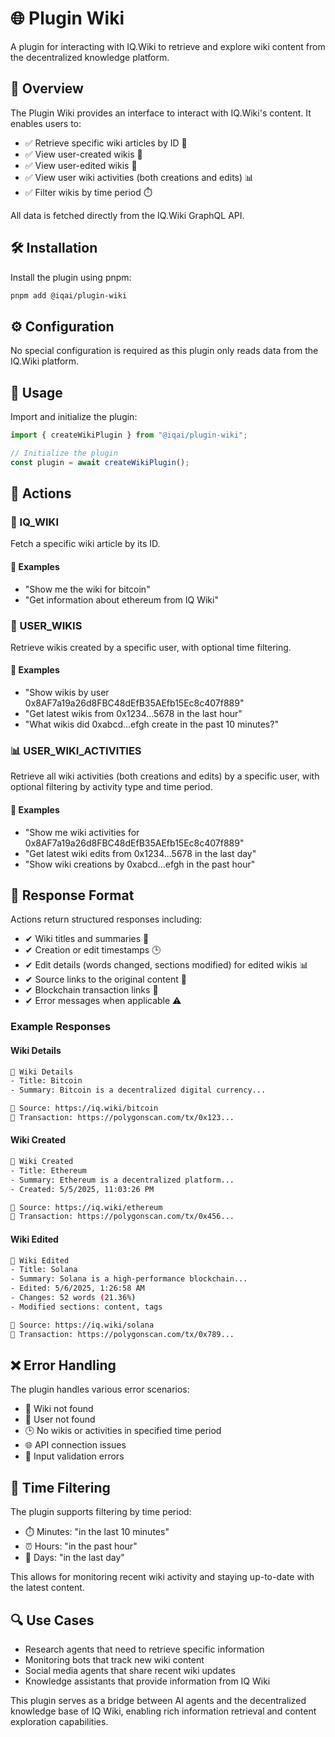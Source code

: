 # 🌐 Plugin Wiki

A plugin for interacting with IQ.Wiki to retrieve and explore wiki content from the decentralized knowledge platform.

## 📌 Overview

The Plugin Wiki provides an interface to interact with IQ.Wiki's content. It enables users to:

- ✅ Retrieve specific wiki articles by ID 📄
- ✅ View user-created wikis 👤
- ✅ View user-edited wikis 📝
- ✅ View user wiki activities (both creations and edits) 📊
- ✅ Filter wikis by time period ⏱️

All data is fetched directly from the IQ.Wiki GraphQL API.

## 🛠 Installation

Install the plugin using pnpm:

```bash
pnpm add @iqai/plugin-wiki
```

## ⚙ Configuration

No special configuration is required as this plugin only reads data from the IQ.Wiki platform.

## 🚀 Usage

Import and initialize the plugin:

```javascript
import { createWikiPlugin } from "@iqai/plugin-wiki";

// Initialize the plugin
const plugin = await createWikiPlugin();
```

## 🎯 Actions

### 📄 IQ_WIKI

Fetch a specific wiki article by its ID.

#### 💬 Examples

- "Show me the wiki for bitcoin"
- "Get information about ethereum from IQ Wiki"

### 👤 USER_WIKIS

Retrieve wikis created by a specific user, with optional time filtering.

#### 💬 Examples

- "Show wikis by user 0x8AF7a19a26d8FBC48dEfB35AEfb15Ec8c407f889"
- "Get latest wikis from 0x1234...5678 in the last hour"
- "What wikis did 0xabcd...efgh create in the past 10 minutes?"

### 📊 USER_WIKI_ACTIVITIES

Retrieve all wiki activities (both creations and edits) by a specific user, with optional filtering by activity type and time period.

#### 💬 Examples

- "Show me wiki activities for 0x8AF7a19a26d8FBC48dEfB35AEfb15Ec8c407f889"
- "Get latest wiki edits from 0x1234...5678 in the last day"
- "Show wiki creations by 0xabcd...efgh in the past hour"

## 📜 Response Format

Actions return structured responses including:

- ✔ Wiki titles and summaries 📝
- ✔ Creation or edit timestamps 🕒
- ✔ Edit details (words changed, sections modified) for edited wikis 📊
- ✔ Source links to the original content 🔗
- ✔ Blockchain transaction links 🔗
- ✔ Error messages when applicable ⚠️

### Example Responses

#### Wiki Details

```bash
📜 Wiki Details
- Title: Bitcoin
- Summary: Bitcoin is a decentralized digital currency...

🔗 Source: https://iq.wiki/bitcoin
🔗 Transaction: https://polygonscan.com/tx/0x123...
```

#### Wiki Created

```bash
📜 Wiki Created
- Title: Ethereum
- Summary: Ethereum is a decentralized platform...
- Created: 5/5/2025, 11:03:26 PM

🔗 Source: https://iq.wiki/ethereum
🔗 Transaction: https://polygonscan.com/tx/0x456...
```

#### Wiki Edited

```bash
📜 Wiki Edited
- Title: Solana
- Summary: Solana is a high-performance blockchain...
- Edited: 5/6/2025, 1:26:58 AM
- Changes: 52 words (21.36%)
- Modified sections: content, tags

🔗 Source: https://iq.wiki/solana
🔗 Transaction: https://polygonscan.com/tx/0x789...
```

## ❌ Error Handling

The plugin handles various error scenarios:

- 🚨 Wiki not found
- 👤 User not found
- 🕒 No wikis or activities in specified time period
- 🌐 API connection issues
- 🛑 Input validation errors

## 🔄 Time Filtering

The plugin supports filtering by time period:

- ⏱️ Minutes: "in the last 10 minutes"
- ⏰ Hours: "in the past hour"
- 📅 Days: "in the last day"

This allows for monitoring recent wiki activity and staying up-to-date with the latest content.

## 🔍 Use Cases

- Research agents that need to retrieve specific information
- Monitoring bots that track new wiki content
- Social media agents that share recent wiki updates
- Knowledge assistants that provide information from IQ Wiki

This plugin serves as a bridge between AI agents and the decentralized knowledge base of IQ Wiki, enabling rich information retrieval and content exploration capabilities.
